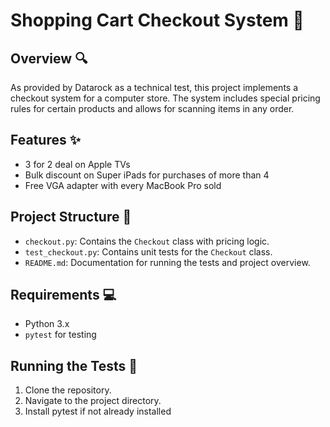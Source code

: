 # Shopping Cart Checkout System :shopping_cart:

## Overview :mag:

As provided by Datarock as a technical test, this project implements a checkout system for a computer store. The system includes special pricing rules for certain products and allows for scanning items in any order.

## Features :sparkles:

- 3 for 2 deal on Apple TVs
- Bulk discount on Super iPads for purchases of more than 4
- Free VGA adapter with every MacBook Pro sold

## Project Structure :bricks:

- `checkout.py`: Contains the `Checkout` class with pricing logic.
- `test_checkout.py`: Contains unit tests for the `Checkout` class.
- `README.md`: Documentation for running the tests and project overview.

## Requirements :computer:

- Python 3.x
- `pytest` for testing

## Running the Tests :test_tube:

1. Clone the repository.
2. Navigate to the project directory.
3. Install pytest if not already installed
